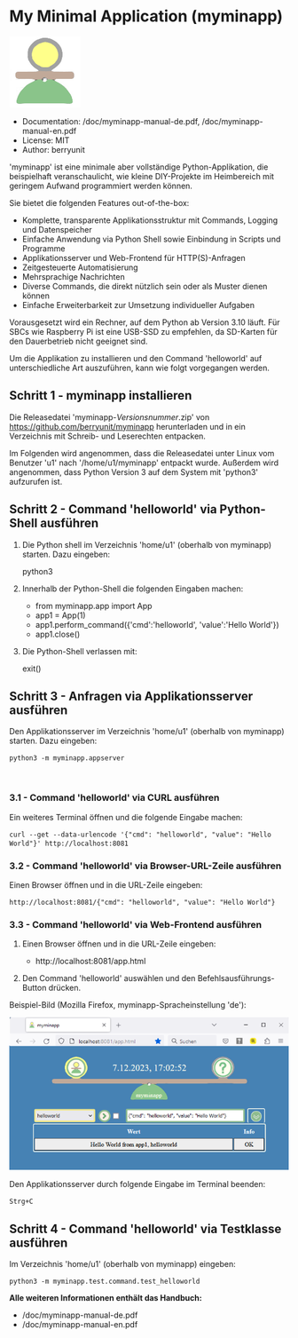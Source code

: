 # My Minimal Application (myminapp)

![logo](./myminapp/doc/image/logo.png "./image/logo.png") 

- Documentation: /doc/myminapp-manual-de.pdf, /doc/myminapp-manual-en.pdf
- License: MIT
- Author: berryunit

'myminapp' ist eine minimale aber vollständige Python-Applikation, die beispielhaft veranschaulicht, wie kleine DIY-Projekte im Heimbereich mit geringem Aufwand programmiert werden können.

Sie bietet die folgenden Features out-of-the-box:

- Komplette, transparente Applikationsstruktur mit Commands, Logging und Datenspeicher
- Einfache Anwendung via Python Shell sowie Einbindung in Scripts und Programme
- Applikationsserver und Web-Frontend für HTTP(S)-Anfragen
- Zeitgesteuerte Automatisierung
- Mehrsprachige Nachrichten
- Diverse Commands, die direkt nützlich sein oder als Muster dienen können
- Einfache Erweiterbarkeit zur Umsetzung individueller Aufgaben

Vorausgesetzt wird ein Rechner, auf dem Python ab Version 3.10 läuft. Für SBCs wie Raspberry Pi ist eine USB-SSD zu empfehlen, da SD-Karten für den Dauerbetrieb nicht geeignet sind.

Um die Applikation zu installieren und den Command 'helloworld' auf unterschiedliche Art auszuführen, kann wie folgt vorgegangen werden.

## Schritt 1 - myminapp installieren

Die Releasedatei 'myminapp-*Versionsnummer*.zip' von https://github.com/berryunit/myminapp herunterladen und in ein Verzeichnis mit Schreib- und Leserechten entpacken.

Im Folgenden wird angenommen, dass die Releasedatei unter Linux vom Benutzer 'u1' nach  '/home/u1/myminapp' entpackt wurde. Außerdem wird angenommen, dass Python Version 3 auf dem System mit 'python3' aufzurufen ist.

## Schritt 2 - Command 'helloworld' via Python-Shell ausführen

1. Die Python shell im Verzeichnis 'home/u1' (oberhalb von myminapp) starten. Dazu eingeben:

	python3

2. Innerhalb der Python-Shell die folgenden Eingaben machen:

    - from myminapp.app import App
    - app1 = App(1)
    - app1.perform_command({'cmd':'helloworld', 'value':'Hello World'})
    - app1.close()

3. Die Python-Shell verlassen mit:

	exit()

## Schritt 3 - Anfragen via Applikationsserver ausführen

Den Applikationsserver im Verzeichnis 'home/u1' (oberhalb von myminapp) starten. Dazu eingeben:

	python3 -m myminapp.appserver
 
### 3.1 - Command 'helloworld' via CURL ausführen

Ein weiteres Terminal öffnen und die folgende Eingabe machen:

	curl --get --data-urlencode '{"cmd": "helloworld", "value": "Hello World"}' http://localhost:8081

### 3.2 - Command 'helloworld' via Browser-URL-Zeile ausführen

Einen Browser öffnen und in die URL-Zeile eingeben:

	http://localhost:8081/{"cmd": "helloworld", "value": "Hello World"}

### 3.3 - Command 'helloworld' via Web-Frontend ausführen

1. Einen Browser öffnen und in die URL-Zeile eingeben:

    - <div style="display: inline">http://localhost:8081/app.html</div>

2. Den Command 'helloworld' auswählen und den Befehlsausführungs-Button drücken.

Beispiel-Bild (Mozilla Firefox, myminapp-Spracheinstellung 'de'):

![web](./myminapp/doc/image/web.png "./image/web.png")

Den Applikationsserver durch folgende Eingabe im Terminal beenden:

	Strg+C

## Schritt 4 - Command 'helloworld' via Testklasse ausführen

Im Verzeichnis 'home/u1' (oberhalb von myminapp) eingeben:

	python3 -m myminapp.test.command.test_helloworld

**Alle weiteren Informationen enthält das Handbuch:**

- /doc/myminapp-manual-de.pdf
- /doc/myminapp-manual-en.pdf